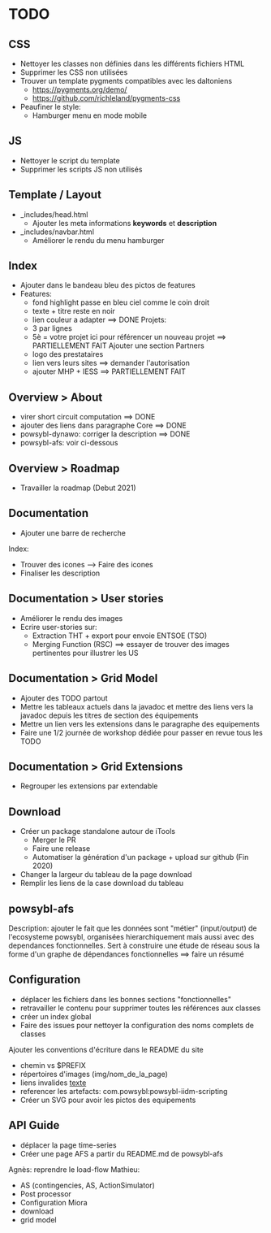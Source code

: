 # TODO

## CSS
- Nettoyer les classes non définies dans les différents fichiers HTML
- Supprimer les CSS non utilisées
- Trouver un template pygments compatibles avec les daltoniens
    - https://pygments.org/demo/
    - https://github.com/richleland/pygments-css
- Peaufiner le style:
    - Hamburger menu en mode mobile
    
## JS
- Nettoyer le script du template
- Supprimer les scripts JS non utilisés

## Template / Layout 
- _includes/head.html
    - Ajouter les meta informations **keywords** et **description**
- _includes/navbar.html
    - Améliorer le rendu du menu hamburger

## Index
- Ajouter dans le bandeau bleu des pictos de features
- Features:
     - fond highlight passe en bleu ciel comme le coin droit
     - texte + titre reste en noir
     - lien couleur a adapter
     ==> DONE
Projets:
     - 3 par lignes
     - 5è = votre projet ici pour référencer un nouveau projet
     ==> PARTIELLEMENT FAIT
Ajouter une section Partners
     - logo des prestataires
     - lien vers leurs sites
     ==> demander l'autorisation
     - ajouter MHP + IESS
     ==> PARTIELLEMENT FAIT

## Overview > About
- virer short circuit computation ==> DONE
- ajouter des liens dans paragraphe Core ==> DONE
- powsybl-dynawo: corriger la description ==> DONE
- powsybl-afs: voir ci-dessous

## Overview > Roadmap
- Travailler la roadmap (Debut 2021)

## Documentation
- Ajouter une barre de recherche

Index:
- Trouver des icones --> Faire des icones
- Finaliser les description

## Documentation > User stories
- Améliorer le rendu des images
- Ecrire user-stories sur:
     - Extraction THT + export pour envoie ENTSOE (TSO)
     - Merging Function (RSC)
     ==> essayer de trouver des images pertinentes pour illustrer les US

## Documentation > Grid Model
- Ajouter des TODO partout
- Mettre les tableaux actuels dans la javadoc et mettre des liens vers la javadoc depuis les titres de section des équipements
- Mettre un lien vers les extensions dans le paragraphe des equipements
- Faire une 1/2 journée de workshop dédiée pour passer en revue tous les TODO

## Documentation > Grid Extensions
- Regrouper les extensions par extendable

## Download
- Créer un package standalone autour de iTools
  - Merger le PR
  - Faire une release
  - Automatiser la génération d'un package + upload sur github (Fin 2020)
- Changer la largeur du tableau de la page download
- Remplir les liens de la case download du tableau


## powsybl-afs
Description: ajouter le fait que les données sont "métier"
(input/output) de l'ecosysteme powsybl, organisées hierarchiquement mais
aussi avec des dependances fonctionnelles. Sert à construire une étude
de réseau sous la forme d'un graphe de dépendances fonctionnelles
     ==> faire un résumé

## Configuration
- déplacer les fichiers dans les bonnes sections "fonctionnelles"
- retravailler le contenu pour supprimer toutes les références aux classes
- créer un index global
- Faire des issues pour nettoyer la configuration des noms complets de
classes

Ajouter les conventions d'écriture dans le README du site
- chemin <PREFIX> vs $PREFIX
- répertoires d'images (img/nom_de_la_page)
- liens invalides [texte]()
- referencer les artefacts: com.powsybl:powsybl-iidm-scripting
- Créer un SVG pour avoir les pictos des equipements

## API Guide
- déplacer la page time-series
- Créer une page AFS a partir du README.md de powsybl-afs


Agnès: reprendre le load-flow
Mathieu:
- AS (contingencies, AS, ActionSimulator)
- Post processor
- Configuration
Miora
- download
- grid model
